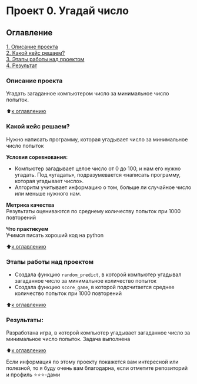 # Проект 0. Угадай число

## Оглавление  
[1. Описание проекта](https://github.com/feydh/guess_the_number_py/tree/main/game/README.md#Описание-проекта)  
[2. Какой кейс решаем?](https://github.com/feydh/guess_the_number_py/tree/main/game/README.md#Какой-кейс-решаем)  
[3. Этапы работы над проектом](https://github.com/feydh/guess_the_number_py/tree/main/game/README.md#Этапы-работы-над-проектом)  
[4. Результат](https://github.com/feydh/guess_the_number_py/tree/main/game/README.md#Результат)    

### Описание проекта    
Угадать загаданное компьютером число за минимальное число попыток.

:arrow_up:[к оглавлению](_)


### Какой кейс решаем?    
Нужно написать программу, которая угадывает число за минимальное число попыток

**Условия соревнования:**  
- Компьютер загадывает целое число от 0 до 100, и нам его нужно угадать. Под «угадать», подразумевается «написать программу, которая угадывает число».
- Алгоритм учитывает информацию о том, больше ли случайное число или меньше нужного нам.

**Метрика качества**     
Результаты оцениваются по среднему количеству попыток при 1000 повторений

**Что практикуем**     
Учимся писать хороший код на python

:arrow_up:[к оглавлению](https://github.com/feydh/guess_the_number_py/tree/main/game/README.md#Оглавление)


### Этапы работы над проектом  
- Создала функцию ```random_predict```, в которой компьютер угадывал загаданное число за минимальное количество попыток
- Создала функцию ```score_game```, в которой подсчитается среднее количество попыток при 1000 повторений

:arrow_up:[к оглавлению](https://github.com/feydh/guess_the_number_py/tree/main/game/README.md#Оглавление)


### Результаты:  
Разработана игра, в которой компьютер угадывает загаданное число за минимальное число попыток. Задача выполнена

:arrow_up:[к оглавлению](https://github.com/feydh/guess_the_number_py/tree/main/game/README.md#Оглавление)


Если информация по этому проекту покажется вам интересной или полезной, то я буду очень вам благодарна, если отметите репозиторий и профиль ⭐️⭐️⭐️-дами
